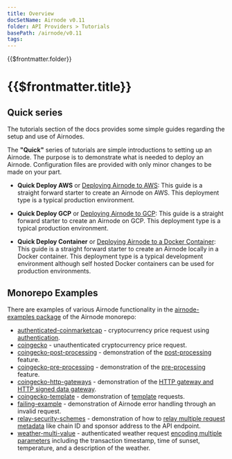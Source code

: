 ```yaml
---
title: Overview
docSetName: Airnode v0.11
folder: API Providers > Tutorials
basePath: /airnode/v0.11
tags:
---
```


<TitleSpan>{{$frontmatter.folder}}</TitleSpan>

# {{$frontmatter.title}}

<VersionWarning/>

<TocHeader />
<TOC class="table-of-contents" :include-level="[2,3]" />

## Quick series

The tutorials section of the docs provides some simple guides regarding the
setup and use of Airnodes.

The **"Quick"** series of tutorials are simple introductions to setting up an
Airnode. The purpose is to demonstrate what is needed to deploy an Airnode.
Configuration files are provided with only minor changes to be made on your
part.

- **Quick Deploy AWS** or [Deploying Airnode to AWS](./quick-deploy-aws/): This
  guide is a straight forward starter to create an Airnode on AWS. This
  deployment type is a typical production environment.

- **Quick Deploy GCP** or [Deploying Airnode to GCP](./quick-deploy-gcp/): This
  guide is a straight forward starter to create an Airnode on GCP. This
  deployment type is a typical production environment.

- **Quick Deploy Container** or
  [Deploying Airnode to a Docker Container](./quick-deploy-container/): This
  guide is a straight forward starter to create an Airnode locally in a Docker
  container. This deployment type is a typical development environment although
  self hosted Docker containers can be used for production environments.

## Monorepo Examples

There are examples of various Airnode functionality in the
[airnode-examples package](https://github.com/api3dao/airnode/tree/v0.10/packages/airnode-examples)
of the Airnode monorepo:

- [authenticated-coinmarketcap](https://github.com/api3dao/airnode/blob/v0.10/packages/airnode-examples/integrations/authenticated-coinmarketcap) -
  cryptocurrency price request using
  [authentication](../guides/build-an-airnode/api-security.md#airnode-authentication-security-schemes).
- [coingecko](https://github.com/api3dao/airnode/blob/v0.10/packages/airnode-examples/integrations/coingecko) -
  unauthenticated cryptocurrency price request.
- [coingecko-post-processing](https://github.com/api3dao/airnode/tree/v0.10/packages/airnode-examples/integrations/coingecko-post-processing) -
  demonstration of the [post-processing](../../../../ois/v2.0/processing.md)
  feature.
- [coingecko-pre-processing](https://github.com/api3dao/airnode/tree/v0.10/packages/airnode-examples/integrations/coingecko-pre-processing) -
  demonstration of the [pre-processing](../../../../ois/v2.0/processing.md)
  feature.
- [coingecko-http-gateways](https://github.com/api3dao/airnode/tree/v0.10/packages/airnode-examples/integrations/coingecko-http-gateways) -
  demonstration of the
  [HTTP gateway and HTTP signed data gateway](../guides/build-an-airnode/http-gateways.md).
- [coingecko-template](https://github.com/api3dao/airnode/tree/v0.10/packages/airnode-examples/integrations/coingecko-template) -
  demonstration of [template](../../grp-developers/using-templates.md) requests.
- [failing-example](https://github.com/api3dao/airnode/tree/v0.10/packages/airnode-examples/integrations/failing-example) -
  demonstration of Airnode error handling through an invalid request.
- [relay-security-schemes](https://github.com/api3dao/airnode/tree/v0.10/packages/airnode-examples/integrations/relay-security-schemes) -
  demonstration of how to
  [relay multiple request metadata](../guides/build-an-airnode/api-security.md#relayed-meta-data-security-schemes)
  like chain ID and sponsor address to the API endpoint.
- [weather-multi-value](https://github.com/api3dao/airnode/tree/v0.10/packages/airnode-examples/integrations/weather-multi-value) -
  authenticated weather request
  [encoding multiple parameters](../../../../ois/v2.0/reserved-parameters.md#encoding-multiple-values)
  including the transaction timestamp, time of sunset, temperature, and a
  description of the weather.
